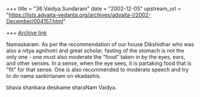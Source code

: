 +++
title = "36 Vaidya Sundaram"
date = "2002-12-05"
upstream_url = "https://lists.advaita-vedanta.org/archives/advaita-l/2002-December/004157.html"

+++
[Archive link](https://lists.advaita-vedanta.org/archives/advaita-l/2002-December/004157.html)

Namaskaram.
 As per the recommendation of our house Dikshidhar who was also a nitya
agnihotri and great scholar, fasting of the stomach is not the only one -
one must also moderate the "food" taken in by the eyes, ears, and other
senses. In a sense, when the eye sees, it is partaking food that is "fit"
for that sense. One is also recommended to moderate speech and try to do
nama sankirtanam on ekadashis.

bhava shankara desikame sharaNam
Vaidya.

